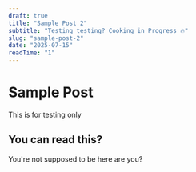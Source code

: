 ```yaml
---
draft: true
title: "Sample Post 2"
subtitle: "Testing testing? Cooking in Progress 🔥"
slug: "sample-post-2"
date: "2025-07-15"
readTime: "1"
---
```


# Sample Post

This is for testing only

## You can read this?

You're not supposed to be here are you?